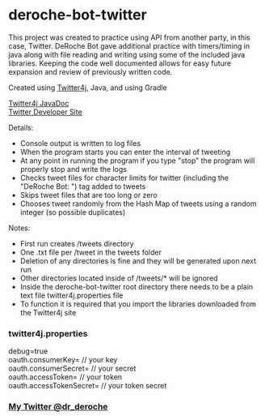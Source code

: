 # deroche-bot-twitter

This project was created to practice using API from another party, in this case, Twitter. DeRoche Bot gave additional practice with timers/timing in java along with file reading and writing using some of the included java libraries. Keeping the code well documented allows for easy future expansion and review of previously written code.

Created using [Twitter4j](http://twitter4j.org/en/), Java, and using Gradle

[Twitter4j JavaDoc](http://twitter4j.org/javadoc/index.html) <br/>
[Twitter Developer Site](https://developer.twitter.com/en.html)

Details:
- Console output is written to log files
- When the program starts you can enter the interval of tweeting
- At any point in running the program if you type "stop" the program will properly stop and write the logs
- Checks tweet files for character limits for twitter (including the "DeRoche Bot: ") tag added to tweets
- Skips tweet files that are too long or zero
- Chooses tweet randomly from the Hash Map of tweets using a random integer (so possible duplicates)

Notes:
- First run creates /tweets directory
- One .txt file per /tweet in the tweets folder
- Deletion of any directories is fine and they will be generated upon next run
- Other directories located inside of /tweets/* will be ignored
- Inside the deroche-bot-twitter root directory there needs to be a plain text file twitter4j.properties file
- To function it is required that you import the libraries downloaded from the Twitter4j site

### twitter4j.properties
debug=true <br/>
oauth.consumerKey=       // your key <br/>
oauth.consumerSecret=    // your secret <br/>
oauth.accessToken=       // your token <br/>
oauth.accessTokenSecret= // your token secret <br/>

### [My Twitter @dr_deroche](https://twitter.com/dr_deroche)
